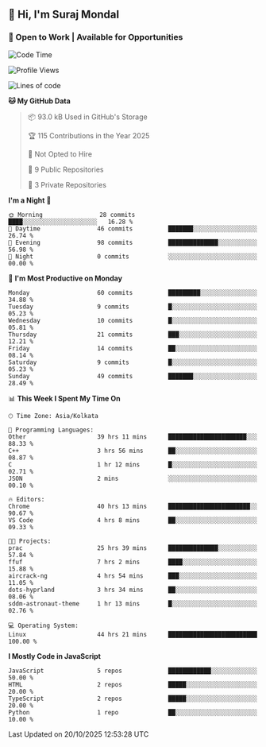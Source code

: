 ## 👋 Hi, I'm Suraj Mondal
### 🚀 Open to Work | Available for Opportunities

<!--START_SECTION:waka-->
![Code Time](http://img.shields.io/badge/Code%20Time-97%20hrs%2010%20mins-blue)

![Profile Views](http://img.shields.io/badge/Profile%20Views-215-blue)

![Lines of code](https://img.shields.io/badge/From%20Hello%20World%20I%27ve%20Written-100.4%20thousand%20lines%20of%20code-blue)

**🐱 My GitHub Data** 

> 📦 93.0 kB Used in GitHub's Storage 
 > 
> 🏆 115 Contributions in the Year 2025
 > 
> 🚫 Not Opted to Hire
 > 
> 📜 9 Public Repositories 
 > 
> 🔑 3 Private Repositories 
 > 
**I'm a Night 🦉** 

```text
🌞 Morning                28 commits          ████░░░░░░░░░░░░░░░░░░░░░   16.28 % 
🌆 Daytime                46 commits          ███████░░░░░░░░░░░░░░░░░░   26.74 % 
🌃 Evening                98 commits          ██████████████░░░░░░░░░░░   56.98 % 
🌙 Night                  0 commits           ░░░░░░░░░░░░░░░░░░░░░░░░░   00.00 % 
```
📅 **I'm Most Productive on Monday** 

```text
Monday                   60 commits          █████████░░░░░░░░░░░░░░░░   34.88 % 
Tuesday                  9 commits           █░░░░░░░░░░░░░░░░░░░░░░░░   05.23 % 
Wednesday                10 commits          █░░░░░░░░░░░░░░░░░░░░░░░░   05.81 % 
Thursday                 21 commits          ███░░░░░░░░░░░░░░░░░░░░░░   12.21 % 
Friday                   14 commits          ██░░░░░░░░░░░░░░░░░░░░░░░   08.14 % 
Saturday                 9 commits           █░░░░░░░░░░░░░░░░░░░░░░░░   05.23 % 
Sunday                   49 commits          ███████░░░░░░░░░░░░░░░░░░   28.49 % 
```


📊 **This Week I Spent My Time On** 

```text
🕑︎ Time Zone: Asia/Kolkata

💬 Programming Languages: 
Other                    39 hrs 11 mins      ██████████████████████░░░   88.33 % 
C++                      3 hrs 56 mins       ██░░░░░░░░░░░░░░░░░░░░░░░   08.87 % 
C                        1 hr 12 mins        █░░░░░░░░░░░░░░░░░░░░░░░░   02.71 % 
JSON                     2 mins              ░░░░░░░░░░░░░░░░░░░░░░░░░   00.10 % 

🔥 Editors: 
Chrome                   40 hrs 13 mins      ███████████████████████░░   90.67 % 
VS Code                  4 hrs 8 mins        ██░░░░░░░░░░░░░░░░░░░░░░░   09.33 % 

🐱‍💻 Projects: 
prac                     25 hrs 39 mins      ██████████████░░░░░░░░░░░   57.84 % 
ffuf                     7 hrs 2 mins        ████░░░░░░░░░░░░░░░░░░░░░   15.88 % 
aircrack-ng              4 hrs 54 mins       ███░░░░░░░░░░░░░░░░░░░░░░   11.05 % 
dots-hyprland            3 hrs 34 mins       ██░░░░░░░░░░░░░░░░░░░░░░░   08.06 % 
sddm-astronaut-theme     1 hr 13 mins        █░░░░░░░░░░░░░░░░░░░░░░░░   02.76 % 

💻 Operating System: 
Linux                    44 hrs 21 mins      █████████████████████████   100.00 % 
```

**I Mostly Code in JavaScript** 

```text
JavaScript               5 repos             ████████████░░░░░░░░░░░░░   50.00 % 
HTML                     2 repos             █████░░░░░░░░░░░░░░░░░░░░   20.00 % 
TypeScript               2 repos             █████░░░░░░░░░░░░░░░░░░░░   20.00 % 
Python                   1 repo              ██░░░░░░░░░░░░░░░░░░░░░░░   10.00 % 
```




 Last Updated on 20/10/2025 12:53:28 UTC
<!--END_SECTION:waka-->
